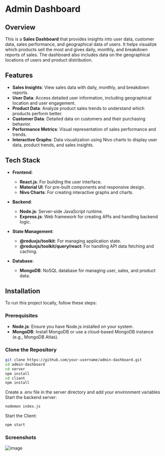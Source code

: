 # Admin Dashboard

## Overview

This is a **Sales Dashboard** that provides insights into user data, customer data, sales performance, and geographical data of users. It helps visualize which products sell the most and gives daily, monthly, and breakdown reports of sales. The dashboard also includes data on the geographical locations of users and product distribution.

## Features

- **Sales Insights**: View sales data with daily, monthly, and breakdown reports.
- **User Data**: Access detailed user information, including geographical location and user engagement.
- **Product Data**: Analyze product sales trends to understand which products perform better.
- **Customer Data**: Detailed data on customers and their purchasing behavior.
- **Performance Metrics**: Visual representation of sales performance and trends.
- **Interactive Graphs**: Data visualization using Nivo charts to display user data, product trends, and sales insights.

## Tech Stack

- **Frontend**:
  - **React.js**: For building the user interface.
  - **Material UI**: For pre-built components and responsive design.
  - **Nivo Charts**: For creating interactive graphs and charts.
  
- **Backend**:
  - **Node.js**: Server-side JavaScript runtime.
  - **Express.js**: Web framework for creating APIs and handling backend logic.

- **State Management**:
  - **@reduxjs/toolkit**: For managing application state.
  - **@reduxjs/toolkit/query/react**: For handling API data fetching and caching.

- **Database**:
  - **MongoDB**: NoSQL database for managing user, sales, and product data.

## Installation

To run this project locally, follow these steps:

### Prerequisites

- **Node.js**: Ensure you have Node.js installed on your system.
- **MongoDB**: Install MongoDB or use a cloud-based MongoDB instance (e.g., MongoDB Atlas).

### Clone the Repository

```bash
git clone https://github.com/your-username/admin-dashboard.git
cd admin-dashboard
cd server
npm install
cd client
npm install
```
Create a .env file in the server directory and add your environment variables
Start the backend server:
```bash
nodemon index.js
```
Start the Client:
```bash
npm start 
```
### Screenshots
![image](https://github.com/user-attachments/assets/4fca58c6-697c-4616-b1f4-ac7c3f1f4d24)



